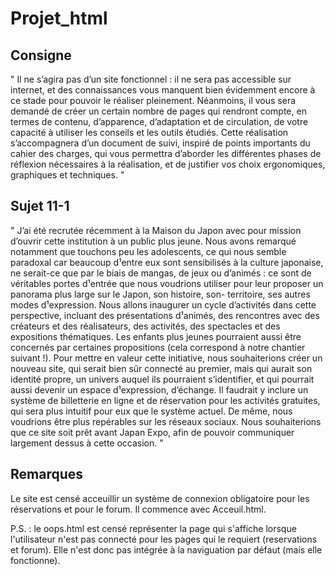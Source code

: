 # Projet_html

## Consigne ##
"
Il ne s’agira pas d’un site fonctionnel : il ne sera pas accessible sur internet, et des
connaissances vous manquent bien évidemment encore à ce stade pour pouvoir le réaliser
pleinement. Néanmoins, il vous sera demandé de créer un certain nombre de pages qui
rendront compte, en termes de contenu, d’apparence, d’adaptation et de circulation, de votre
capacité à utiliser les conseils et les outils étudiés.
Cette réalisation s’accompagnera d’un document de suivi, inspiré de points importants du
cahier des charges, qui vous permettra d’aborder les différentes phases de réflexion
nécessaires à la réalisation, et de justifier vos choix ergonomiques, graphiques et techniques.
"

## Sujet 11-1 ##
"
J’ai été recrutée récemment à la Maison du Japon avec pour mission d’ouvrir cette institution à
un public plus jeune. Nous avons remarqué notamment que touchons peu les adolescents, ce
qui nous semble paradoxal car beaucoup d¹entre eux sont sensibilisés à la culture japonaise, ne
serait-ce que par le biais de mangas, de jeux ou d’animés : ce sont de véritables portes d¹entrée
que nous voudrions utiliser pour leur proposer un panorama plus large sur le Japon, son
histoire, son- territoire, ses autres modes d¹expression. Nous allons inaugurer un cycle
d’activités dans cette perspective, incluant des présentations d¹animés, des rencontres avec des
créateurs et des réalisateurs, des activités, des spectacles et des expositions thématiques. Les
enfants plus jeunes pourraient aussi être concernés par certaines propositions (cela correspond
à notre chantier suivant !). Pour mettre en valeur cette initiative, nous souhaiterions créer un
nouveau site, qui serait bien sûr connecté au premier, mais qui aurait son identité propre, un
univers auquel ils pourraient s’identifier, et qui pourrait aussi devenir un espace d¹expression,
d’échange. Il faudrait y inclure un système de billetterie en ligne et de réservation pour les
activités gratuites, qui sera plus intuitif pour eux que le système actuel. De même, nous
voudrions être plus repérables sur les réseaux sociaux. Nous souhaiterions que ce site soit prêt
avant Japan Expo, afin de pouvoir communiquer largement dessus à cette occasion.
"


## Remarques ##

Le site est censé acceuillir un système de connexion obligatoire pour les réservations et pour le forum. Il commence avec Acceuil.html.



P.S. : le oops.html est censé représenter la page qui s'affiche lorsque l'utilisateur n'est pas connecté pour les pages qui le requiert (reservations et forum). Elle n'est donc pas intégrée à la naviguation par défaut (mais elle fonctionne).
